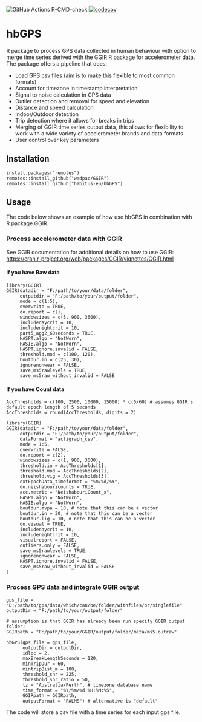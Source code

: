 ![GitHub Actions R-CMD-check](https://github.com/habitus-eu/hbGPS/workflows/R-CMD-check/badge.svg)
[![codecov](https://codecov.io/gh/habitus-eu/hbGPS/branch/main/graph/badge.svg)](https://app.codecov.io/gh/habitus-eu/hbGPS)

# hbGPS

R package to process GPS data collected in human behaviour with option to merge 
time series derived with the GGIR R package for accelerometer data. The package 
offers a pipeline that does:
- Load GPS csv files (aim is to make this flexible to most common formats)
- Account for timezone in timestamp interpretation
- Signal to noise calculation in GPS data
- Outlier detection and removal for speed and elevation
- Distance and speed calculation
- Indoor/Outdoor detection
- Trip detection where it allows for breaks in trips
- Merging of GGIR time series output data, this allows for flexibility to work
with a wide variety of accelerometer brands and data formats
- User control over key parameters


## Installation

```
install.packages("remotes")
remotes::install_github("wadpac/GGIR")
remotes::install_github("habitus-eu/hbGPS")
```

## Usage

The code below shows an example of how use hbGPS in combination with R package GGIR.


### Process accelerometer data with GGIR

See GGIR documentation for additional details on how to use GGIR:
https://cran.r-project.org/web/packages/GGIR/vignettes/GGIR.html


#### If you have Raw data


```
library(GGIR)
GGIR(datadir = "F:/path/to/your/data/folder",
     outputdir = "F:/path/to/your/output/folder",
     mode = c(1:5),
     overwrite = TRUE,
     do.report = c(),
     windowsizes = c(5, 900, 3600),
     includedaycrit = 10,
     includenightcrit = 10,
     part5_agg2_60seconds = TRUE,
     HASPT.algo = "NotWorn",
     HASIB.algo = "NotWorn",
     HASPT.ignore.invalid = FALSE,
     threshold.mod = c(100, 120),
     boutdur.in = c(25, 30),
     ignorenonwear = FALSE,
     save_ms5rawlevels = TRUE,
     save_ms5raw_without_invalid = FALSE
```

#### If you have Count data

```
AccThresholds = c(100, 2500, 10000, 15000) * c(5/60) # assumes GGIR's default epoch length of 5 seconds
AccThresholds = round(AccThresholds, digits = 2)

library(GGIR)
GGIR(datadir = "F:/path/to/your/data/folder",
     outputdir = "F:/path/to/your/output/folder",
     dataFormat = "actigraph_csv",
     mode = 1:5,
     overwrite = FALSE,
     do.report = c(2),
     windowsizes = c(1, 900, 3600),
     threshold.in = AccThresholds[1],
     threshold.mod = AccThresholds[2],
     threshold.vig = AccThresholds[3],
     extEpochData_timeformat = "%m/%d/%Y",
     do.neishabouricounts = TRUE,
     acc.metric = "NeishabouriCount_x",
     HASPT.algo = "NotWorn",
     HASIB.algo = "NotWorn",
     boutdur.mvpa = 10, # note that this can be a vector
     boutdur.in = 30, # note that this can be a vector
     boutdur.lig = 10, # note that this can be a vector
     do.visual = TRUE,
     includedaycrit = 10,
     includenightcrit = 10,
     visualreport = FALSE,
     outliers.only = FALSE,
     save_ms5rawlevels = TRUE,
     ignorenonwear = FALSE,
     HASPT.ignore.invalid = FALSE,
     save_ms5raw_without_invalid = FALSE
)
```


### Process GPS data and integrate GGIR output


```
gps_file = "D:/path/to/gps/data/which/can/be/folder/withfiles/or/singlefile"
outputDir = "F:/path/to/your/output/folder"

# assumption is that GGIR has already been run specify GGIR output folder:
GGIRpath = "F:/path/to/your/GGIR/output/folder/meta/ms5.outraw"

hbGPS(gps_file = gps_file,
      outputDir = outputDir,
      idloc = 2,
      maxBreakLengthSeconds = 120,
      minTripDur = 60,
      mintripDist_m = 100,
      threshold_snr = 225,
      threshold_snr_ratio = 50,
      tz = "Australia/Perth", # timezone database name
      time_format = "%Y/%m/%d %H:%M:%S",
      GGIRpath = GGIRpath,
      outputFormat = "PALMS") # alternative is "default"
```
The code will store a csv file with a time series for each input gps file.
